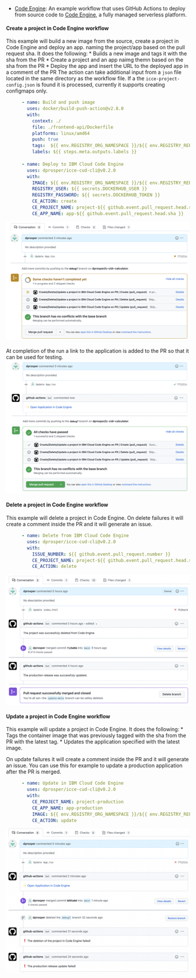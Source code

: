 

* [Code Engine](https://github.com/dprosper/cidr-calculator/tree/main/.github/workflows): An example workflow that uses GitHub Actions to deploy from source
code to [Code Engine](https://cloud.ibm.com/codeengine), a fully managed serverless platform.


#### Create a project in Code Engine workflow

This example will build a new image from the source, create a project in Code Engine and deploy an app.   naming the project/app based on the pull request sha. It does the following:
    * Builds a new image and tags it with the sha from the PR
    * Create a project and an app naimg themn based on the sha from the PR
    * Deploy the app and insert the URL to the deployed app in a comment of the PR
The action can take additional input from a `json` file located in the same directory as the workflow file.  If a the `icce-project-config.json` is found it is processed, currently it supports creating configmaps only.  

```yml
      - name: Build and push image
        uses: docker/build-push-action@v2.8.0
        with:
          context: ./
          file: ./frontend-api/Dockerfile
          platforms: linux/amd64
          push: true
          tags:  ${{ env.REGISTRY_ORG_NAMESPACE }}/${{ env.REGISTRY_REPOSITORY }}:${{ github.event.pull_request.head.sha }}
          labels: ${{ steps.meta.outputs.labels }}

      - name: Deploy to IBM Cloud Code Engine
        uses: dprosper/icce-cud-cli@v0.2.0
        with:
          IMAGE: ${{ env.REGISTRY_ORG_NAMESPACE }}/${{ env.REGISTRY_REPOSITORY }}:${{ github.event.pull_request.head.sha }}
          REGISTRY_USER: ${{ secrets.DOCKERHUB_USER }}
          REGISTRY_PASSWORD: ${{ secrets.DOCKERHUB_TOKEN }}
          CE_ACTION: create
          CE_PROJECT_NAME: project-${{ github.event.pull_request.head.sha }}
          CE_APP_NAME: app-${{ github.event.pull_request.head.sha }}
```

![](./assets/icce-cud-create-running.png)


At completion of the run a link to the application is added to the PR so that it can be used for testing.
![](./assets/icce-cud-create-success.png)



#### Delete a project in Code Engine workflow

This example will delete a project in Code Engine.  On delete failures it will create a comment inside the PR and it will generate an issue.  

```yml
      - name: Delete from IBM Cloud Code Engine
        uses: dprosper/icce-cud-cli@v0.2.0
        with:
          ISSUE_NUMBER: ${{ github.event.pull_request.number }}
          CE_PROJECT_NAME: project-${{ github.event.pull_request.head.sha }}
          CE_ACTION: delete
```
![](./assets/icce-cud-delete-update-success.png)


#### Update a project in Code Engine workflow

This example will update a project in Code Engine.  It does the following: 
    * Tags the container image that was previously tagged with the sha from the PR with the latest tag. 
    * Updates the application specified with the latest image. 

On update failures it will create a comment inside the PR and it will generate an issue. You can use this for example to update a production application after the PR is merged. 

```yml
      - name: Update in IBM Cloud Code Engine
        uses: dprosper/icce-cud-cli@v0.2.0
        with:
          CE_PROJECT_NAME: project-production
          CE_APP_NAME: app-production
          IMAGE: ${{ env.REGISTRY_ORG_NAMESPACE }}/${{ env.REGISTRY_REPOSITORY }}:latest
          CE_ACTION: update
```

![](./assets/icce-cud-delete-update-failed.png)
